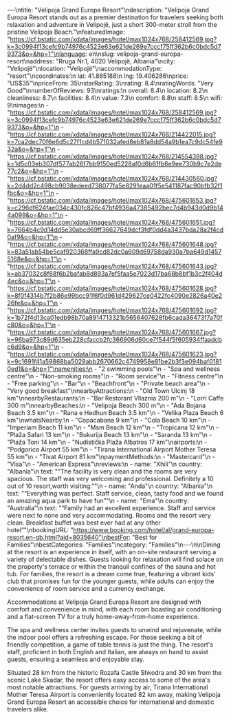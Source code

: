 ---\ntitle: "Velipoja Grand Europa Resort"\ndescription: "Velipoja Grand Europa Resort stands out as a premier destination for travelers seeking both relaxation and adventure in Velipojë, just a short 300-meter stroll from the pristine Velipoja Beach."\nfeaturedImage: "https://cf.bstatic.com/xdata/images/hotel/max1024x768/258412569.jpg?k=3c0994f13cefc9b74976c4523e63e621de269e7cccf75ff362b6c0bdc5d79373&o=&hp=1"\nlanguage: en\nslug: velipoja-grand-europa-resort\naddress: "Rruga Nr.1, 4020 Velipojë, Albania"\ncity: "Velipojë"\nlocation: "Velipojë"\naccommodationType: "resort"\ncoordinates:\n  lat: 41.865188\n  lng: 19.406286\nprice: "US$35"\npriceFrom: 35\nstarRating: 3\nrating: 8.4\nratingWords: "Very Good"\nnumberOfReviews: 93\nratings:\n  overall: 8.4\n  location: 8.2\n  cleanliness: 8.7\n  facilities: 8.4\n  value: 7.3\n  comfort: 8.8\n  staff: 8.5\n  wifi: 9\nimages:\n  - "https://cf.bstatic.com/xdata/images/hotel/max1024x768/258412569.jpg?k=3c0994f13cefc9b74976c4523e63e621de269e7cccf75ff362b6c0bdc5d79373&o=&hp=1"\n  - "https://cf.bstatic.com/xdata/images/hotel/max1024x768/214422015.jpg?k=7ca2dec70f6e6d5c27f1cd4b571032afed8eb81a8dd54a9b1ea7c9dc54fe932a&o=&hp=1"\n  - "https://cf.bstatic.com/xdata/images/hotel/max1024x768/214554398.jpg?k=1d5c03eb307df577ab26f7bb9150ed5228af0d6b61fb6e9ee730b9c7e2de77c2&o=&hp=1"\n  - "https://cf.bstatic.com/xdata/images/hotel/max1024x768/214430560.jpg?k=2d4dd2c498cb9038edeed738077fa5e8291eaa01f5e541187fac90bfb32f1fbc&o=&hp=1"\n  - "https://cf.bstatic.com/xdata/images/hotel/max1024x768/475601653.jpg?k=c296df624fae034c430fc826c47bf4936a47385492bec7d4b943d0d9b144a099&o=&hp=1"\n  - "https://cf.bstatic.com/xdata/images/hotel/max1024x768/475601651.jpg?k=7664b4c9d14dd5e30abcd69ff36627649dcf3fdf0dd4a3437bda28a2f4cd0af9&o=&hp=1"\n  - "https://cf.bstatic.com/xdata/images/hotel/max1024x768/475601648.jpg?k=83a51ab54be5caf920368ffa9cd82dc0a609d69758da930a7ba649d14575168e&o=&hp=1"\n  - "https://cf.bstatic.com/xdata/images/hotel/max1024x768/475601643.jpg?k=ab37032c8f68f6b2bafab8d893a7ef5faa5e7023d17ba68b8bf1b3c2f404d4ec&o=&hp=1"\n  - "https://cf.bstatic.com/xdata/images/hotel/max1024x768/475601628.jpg?k=8f0f4314b7f2b86e99bcc91f6f0d961d429627ce0422fc4090e2826a40e226fe&o=&hp=1"\n  - "https://cf.bstatic.com/xdata/images/hotel/max1024x768/475601692.jpg?k=1b72f4d13ca01edb98b70a8914713321b5656407628fb6cada36473f7a70fc80&o=&hp=1"\n  - "https://cf.bstatic.com/xdata/images/hotel/max1024x768/475601667.jpg?k=96ba973c89d635eb228cfaccb2fc366906d60ce7f544f5f605934ffaadcbc6d9&o=&hp=1"\n  - "https://cf.bstatic.com/xdata/images/hotel/max1024x768/475601623.jpg?k=9c1691f41a59868ba5029abb2670662c4749958e81be2b3f3e094baf01810ed1&o=&hp=1"\namenities:\n  - "2 swimming pools"\n  - "Spa and wellness centre"\n  - "Non-smoking rooms"\n  - "Room service"\n  - "Fitness centre"\n  - "Free parking"\n  - "Bar"\n  - "Beachfront"\n  - "Private beach area"\n  - "Very good breakfast"\nnearbyAttractions:\n  - "Old Town Ulcinj 18 km"\nnearbyRestaurants:\n  - "Bar Restorant Vllaznia 200 m"\n  - "Lorri Caffe 300 m"\nnearbyBeaches:\n  - "Velipoja Beach 300 m"\n  - "Ada Bojana Beach 3.5 km"\n  - "Rana e Hedhun Beach 3.5 km"\n  - "Velika Plaza Beach 6 km"\nwhatsNearby:\n  - "Copacabana 9 km"\n  - "Cola Beach 10 km"\n  - "Imperiam Beach 11 km"\n  - "Msm Beach 12 km"\n  - "Tropicana 12 km"\n  - "Plaža Safari 13 km"\n  - "Bukurija Beach 13 km"\n  - "Saranda 13 km"\n  - "Plaža Toni 14 km"\n  - "Nudistička Plaža Albatros 17 km"\nairports:\n  - "Podgorica Airport 55 km"\n  - "Tirana International Airport Mother Teresa 55 km"\n  - "Tivat Airport 81 km"\npaymentMethods:\n  - "Mastercard"\n  - "Visa"\n  - "American Express"\nreviews:\n  - name: "Xhili"\n    country: "Albania"\n    text: "“The facility is very clean and the rooms are very spacious. The staff was very welcoming and professional. Definitely a 10 out of 10 resort,worth visiting.”"\n  - name: "Anda"\n    country: "Albania"\n    text: "“Everything was perfect.
Staff service, clean, tasty food and we found an amazing aqua park to have fun”"\n  - name: "Ema"\n    country: "Australia"\n    text: "“Family had an excellent experience. Staff and service were next to none and very accommodating. Rooms and the resort very clean. Breakfast buffet was best ever had at any other hotel”"\nbookingURL: "https://www.booking.com/hotel/al/grand-europa-resort.en-gb.html?aid=8035640"\nbestFor: "Best for Families"\nbestCategories: "Families"\ncategory: "Families"\n---\n\nDining at the resort is an experience in itself, with an on-site restaurant serving a variety of delectable dishes. Guests looking for relaxation will find solace on the property's terrace or within the tranquil confines of the sauna and hot tub. For families, the resort is a dream come true, featuring a vibrant kids' club that promises fun for the younger guests, while adults can enjoy the convenience of room service and a currency exchange.

Accommodations at Velipoja Grand Europa Resort are designed with comfort and convenience in mind, with each room boasting air conditioning and a flat-screen TV for a truly home-away-from-home experience.

The spa and wellness center invites guests to unwind and rejuvenate, while the indoor pool offers a refreshing escape. For those seeking a bit of friendly competition, a game of table tennis is just the thing. The resort's staff, proficient in both English and Italian, are always on hand to assist guests, ensuring a seamless and enjoyable stay.

Situated 28 km from the historic Rozafa Castle Shkodra and 30 km from the scenic Lake Skadar, the resort offers easy access to some of the area's most notable attractions. For guests arriving by air, Tirana International Mother Teresa Airport is conveniently located 82 km away, making Velipoja Grand Europa Resort an accessible choice for international and domestic travelers alike.